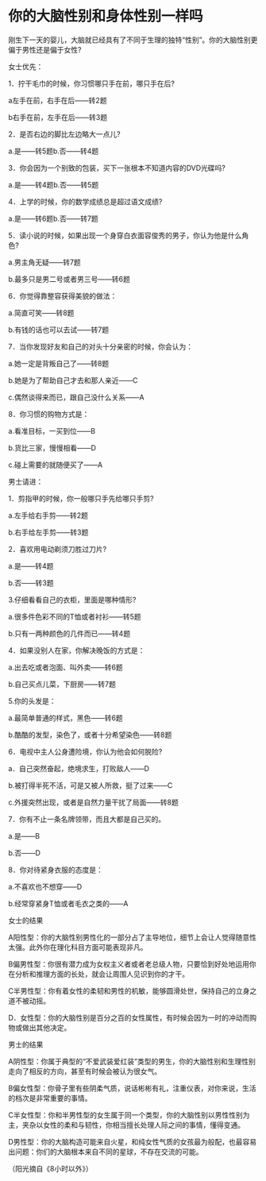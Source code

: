 # 你的大脑性别和身体性别一样吗

刚生下一天的婴儿，大脑就已经具有了不同于生理的独特“性别”。你的大脑性别更偏于男性还是偏于女性? 

女士优先： 

1．拧干毛巾的时候，你习惯哪只手在前，哪只手在后? 

a左手在前，右手在后——转2题 

b右手在前，左手在后——转3题 

2．是否右边的脚比左边略大一点儿? 

a.是——转5题b.否——转4题 

3．你会因为一个别致的包装，买下一张根本不知道内容的DVD光碟吗? 

a.是——转4题b.否——转5题 

4．上学的时候，你的数学成绩总是超过语文成绩? 

a.是——转6题b.否——转7题 

5．读小说的时候，如果出现一个身穿白衣面容俊秀的男子，你认为他是什么角色? 

a.男主角无疑——转7题 

b.最多只是男二号或者男三号——转6题 

6．你觉得靠整容获得美貌的做法： 

a.简直可笑——转8题 

b.有钱的话也可以去试——转7题 

7．当你发现好友和自己的对头十分亲密的时候，你会认为： 

a.她一定是背叛自己了——转8题 

b.她是为了帮助自己才去和那人亲近——C 

c.偶然谈得来而已，跟自己没什么关系——A 

8．你习惯的购物方式是： 

a.看准目标，一买到位——B 

b.货比三家，慢慢相看——D 

c.碰上需要的就随便买了——A 

男士请进： 

1．剪指甲的时候，你一般哪只手先给哪只手剪? 

a.左手给右手剪——转2题 

b.右手给左手剪——转3题 

2．喜欢用电动剃须刀胜过刀片? 

a.是——转4题 

b.否——转3题 

3.仔细看看自己的衣柜，里面是哪种情形? 

a.很多件色彩不同的T恤或者衬衫——转5题 

b.只有一两种颜色的几件而已——转4题 

4．如果没别人在家，你解决晚饭的方式是： 

a.出去吃或者泡面、叫外卖——转6题 

b.自己买点儿菜，下厨房——转7题 

5.你的头发是： 

a.最简单普通的样式，黑色——转6题 

b.酷酷的发型，染色了，或者十分希望染色——转8题 

6．电视中主人公身遭险境，你认为他会如何脱险? 

a．自己突然奋起，绝境求生，打败敌人——D 

b.被打得半死不活，可是又被人所救，挺了过来——C 

c.外援突然出现，或者是自然力量干扰了局面——转8题 

7．你有不止一条名牌领带，而且大都是自己买的。 

a.是——B 

b.否——D 

8．你对待紧身衣服的态度是： 

a.不喜欢也不想穿——D 

b.经常穿紧身T恤或者毛衣之类的——A 

女士的结果 

A阳性型：你的大脑性别男性化的一部分占了主导地位，细节上会让人觉得随意性太强。此外你在理化科目方面可能表现非凡。 

B偏男性型：你很有潜力成为女权主义者或者老总级人物，只要恰到好处地运用你在分析和推理方面的长处，就会让周围人见识到你的才干。 

C半男性型：你有着女性的柔韧和男性的机敏，能够圆滑处世，保持自己的立身之道不被动摇。 

D．女性型：你的大脑性别是百分之百的女性属性，有时候会因为一时的冲动而购物或做出其他决定。 

男士的结果 

A阴性型：你属于典型的“不爱武装爱红装”类型的男生，你的大脑性别和生理性别走向了相反的方向，甚至有时候会被认为很女气。 

B偏女性型：你骨子里有些阴柔气质，说话彬彬有礼，注重仪表，对你来说，生活的档次是非常重要的事情。 

C半女性型：你和半男性型的女生属于同一个类型，你的大脑性别以男性性别为主，夹杂以女性的柔和与韧性，你相当擅长处理人际之间的事情，懂得变通。 

D男性型：你的大脑构造可能来自火星，和纯女性气质的女孩最为般配，也最容易出问题：你们的大脑根本来自不同的星球，不存在交流的可能。 

（阳光摘自《8小时以外》）
